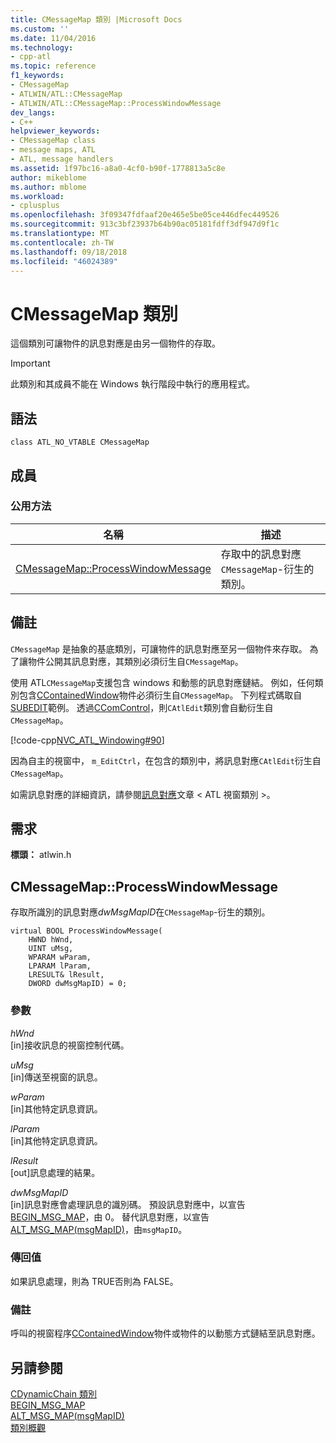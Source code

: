 ```yaml
---
title: CMessageMap 類別 |Microsoft Docs
ms.custom: ''
ms.date: 11/04/2016
ms.technology:
- cpp-atl
ms.topic: reference
f1_keywords:
- CMessageMap
- ATLWIN/ATL::CMessageMap
- ATLWIN/ATL::CMessageMap::ProcessWindowMessage
dev_langs:
- C++
helpviewer_keywords:
- CMessageMap class
- message maps, ATL
- ATL, message handlers
ms.assetid: 1f97bc16-a8a0-4cf0-b90f-1778813a5c8e
author: mikeblome
ms.author: mblome
ms.workload:
- cplusplus
ms.openlocfilehash: 3f09347fdfaaf20e465e5be05ce446dfec449526
ms.sourcegitcommit: 913c3bf23937b64b90ac05181fdff3df947d9f1c
ms.translationtype: MT
ms.contentlocale: zh-TW
ms.lasthandoff: 09/18/2018
ms.locfileid: "46024389"
---
```

# <a name="cmessagemap-class"></a>CMessageMap 類別

這個類別可讓物件的訊息對應是由另一個物件的存取。

> [!IMPORTANT]
>  此類別和其成員不能在 Windows 執行階段中執行的應用程式。

## <a name="syntax"></a>語法

```
class ATL_NO_VTABLE CMessageMap
```

## <a name="members"></a>成員

### <a name="public-methods"></a>公用方法

|名稱|描述|
|----------|-----------------|
|[CMessageMap::ProcessWindowMessage](#processwindowmessage)|存取中的訊息對應`CMessageMap`-衍生的類別。|

## <a name="remarks"></a>備註

`CMessageMap` 是抽象的基底類別，可讓物件的訊息對應至另一個物件來存取。 為了讓物件公開其訊息對應，其類別必須衍生自`CMessageMap`。

使用 ATL`CMessageMap`支援包含 windows 和動態的訊息對應鏈結。 例如，任何類別包含[CContainedWindow](../../atl/reference/ccontainedwindowt-class.md)物件必須衍生自`CMessageMap`。 下列程式碼取自[SUBEDIT](https://github.com/Microsoft/VCSamples/tree/master/VC2008Samples/ATL/Controls/SubEdit)範例。 透過[CComControl](../../atl/reference/ccomcontrol-class.md)，則`CAtlEdit`類別會自動衍生自`CMessageMap`。

[!code-cpp[NVC_ATL_Windowing#90](../../atl/codesnippet/cpp/cmessagemap-class_1.h)]

因為自主的視窗中， `m_EditCtrl`，在包含的類別中，將訊息對應`CAtlEdit`衍生自`CMessageMap`。

如需訊息對應的詳細資訊，請參閱[訊息對應](../../atl/message-maps-atl.md)文章 < ATL 視窗類別 >。

## <a name="requirements"></a>需求

**標頭：** atlwin.h

##  <a name="processwindowmessage"></a>  CMessageMap::ProcessWindowMessage

存取所識別的訊息對應*dwMsgMapID*在`CMessageMap`-衍生的類別。

```
virtual BOOL ProcessWindowMessage(  
    HWND hWnd,
    UINT uMsg,
    WPARAM wParam,
    LPARAM lParam,
    LRESULT& lResult,
    DWORD dwMsgMapID) = 0;
```

### <a name="parameters"></a>參數

*hWnd*<br/>
[in]接收訊息的視窗控制代碼。

*uMsg*<br/>
[in]傳送至視窗的訊息。

*wParam*<br/>
[in]其他特定訊息資訊。

*lParam*<br/>
[in]其他特定訊息資訊。

*lResult*<br/>
[out]訊息處理的結果。

*dwMsgMapID*<br/>
[in]訊息對應會處理訊息的識別碼。 預設訊息對應中，以宣告[BEGIN_MSG_MAP](message-map-macros-atl.md#begin_msg_map)，由 0。 替代訊息對應，以宣告[ALT_MSG_MAP(msgMapID)](message-map-macros-atl.md#alt_msg_map)，由`msgMapID`。

### <a name="return-value"></a>傳回值

如果訊息處理，則為 TRUE否則為 FALSE。

### <a name="remarks"></a>備註

呼叫的視窗程序[CContainedWindow](../../atl/reference/ccontainedwindowt-class.md)物件或物件的以動態方式鏈結至訊息對應。

## <a name="see-also"></a>另請參閱

[CDynamicChain 類別](../../atl/reference/cdynamicchain-class.md)<br/>
[BEGIN_MSG_MAP](message-map-macros-atl.md#begin_msg_map)<br/>
[ALT_MSG_MAP(msgMapID)](message-map-macros-atl.md#alt_msg_map)<br/>
[類別概觀](../../atl/atl-class-overview.md)
